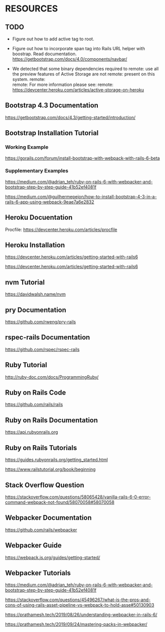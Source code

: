 # RESOURCES

## TODO
- Figure out how to add active tag to root.
- Figure out how to incorporate span tag into Rails URL helper with boostrap. Read documentation. https://getbootstrap.com/docs/4.0/components/navbar/

-  We detected that some binary dependencies required to
remote:        use all the preview features of Active Storage are not
remote:        present on this system.
remote:        
remote:        For more information please see:
remote:          https://devcenter.heroku.com/articles/active-storage-on-heroku

## Bootstrap 4.3 Documentation
https://getbootstrap.com/docs/4.3/getting-started/introduction/

## Bootstrap Installation Tutorial
### Working Example
https://gorails.com/forum/install-bootstrap-with-webpack-with-rails-6-beta

### Supplementary Examples
https://medium.com/@adrian_teh/ruby-on-rails-6-with-webpacker-and-bootstrap-step-by-step-guide-41b52ef4081f

https://medium.com/@guilhermepejon/how-to-install-bootstrap-4-3-in-a-rails-6-app-using-webpack-9eae7a6e2832


## Heroku Docuentation
Procfile: https://devcenter.heroku.com/articles/procfile

## Heroku Installation
https://devcenter.heroku.com/articles/getting-started-with-rails6

https://devcenter.heroku.com/articles/getting-started-with-rails6

## nvm Tutorial
https://davidwalsh.name/nvm

## pry Documentation
https://github.com/rweng/pry-rails


## rspec-rails Documentation
https://github.com/rspec/rspec-rails

## Ruby Tutorial
http://ruby-doc.com/docs/ProgrammingRuby/

## Ruby on Rails Code
https://github.com/rails/rails

## Ruby on Rails Documentation
https://api.rubyonrails.org

## Ruby on Rails Tutorials
https://guides.rubyonrails.org/getting_started.html

https://www.railstutorial.org/book/beginning

## Stack Overflow Question
https://stackoverflow.com/questions/58065428/vanilla-rails-6-0-error-command-webpack-not-found/58070058#58070058

## Webpacker Documentation
https://github.com/rails/webpacker

## Webpacker Guide
https://webpack.js.org/guides/getting-started/

## Webpacker Tutorials
https://medium.com/@adrian_teh/ruby-on-rails-6-with-webpacker-and-bootstrap-step-by-step-guide-41b52ef4081f

https://stackoverflow.com/questions/45496267/what-is-the-pros-and-cons-of-using-rails-asset-pipeline-vs-webpack-to-hold-asse#50130903

https://prathamesh.tech/2019/08/26/understanding-webpacker-in-rails-6/

https://prathamesh.tech/2019/09/24/mastering-packs-in-webpacker/


